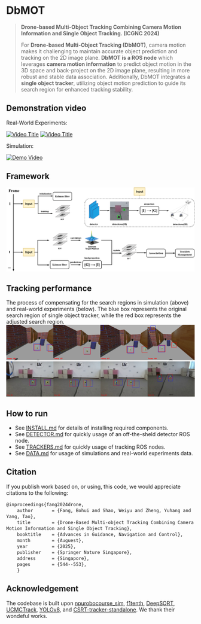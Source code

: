 # DbMOT

> **Drone-based Multi-Object Tracking Combining Camera Motion Information and Single Object Tracking. (ICGNC 2024)**
>
> For **Drone-based Multi-Object Tracking (DbMOT)**, camera motion makes it challenging to maintain accurate object prediction and tracking on the 2D image plane. **DbMOT is a ROS node** which leverages **camera motion information** to predict object motion in the 3D space and back-project on the 2D image plane, resulting in more robust and stable data association. Additionally, DbMOT integrates a **single object tracker**, utilizing object motion prediction to guide its search region for enhanced tracking stability. 

## Demonstration video
Real-World Experiments: 

[![Video Title](https://img.youtube.com/vi/Gq-0sUtr8eo/mqdefault.jpg)](https://www.youtube.com/watch?v=Gq-0sUtr8eo)
[![Video Title](https://img.youtube.com/vi/bRCADLfgo7Y/mqdefault.jpg)](https://www.youtube.com/watch?v=bRCADLfgo7Y)

Simulation:

[![Demo Video](https://img.youtube.com/vi/1YXkHsA9Co4/mqdefault.jpg)](https://www.youtube.com/watch?v=1YXkHsA9Co4)

## Framework

![framework](figs/framework.png)

## Tracking performance

The process of compensating for the search regions in simulation (above) and real-world experiments (below). The blue box represents the original search region of single object tracker, while the red box represents the adjusted search region.
![sregion_simulation](figs/sregion_simulation.png)
![sregion_realworld](figs/sregion_realworld.png)

## How to run

- See [INSTALL.md](./docs/INSTALL.md) for details of installing required components.
- See [DETECTOR.md](./docs/DETECTOR.md) for quickly usage of an off-the-sheld detector ROS node.
- See [TRACKERS.md](./docs/TRACKERS.md) for quickly usage of tracking ROS nodes.
- See [DATA.md](./docs/DATA.md) for usage of simulations and real-world experiments data.

## Citation
If you publish work based on, or using, this code, we would appreciate citations to the following:

    @inproceedings{fang2024drone,
        author       = {Fang, Bohui and Shao, Weiyu and Zheng, Yuhang and Yang, Tao},
        title        = {Drone-Based Multi-object Tracking Combining Camera Motion Information and Single Object Tracking},
        booktitle    = {Advances in Guidance, Navigation and Control},
        month        = {Auguest},
        year         = {2025},
        publisher    = {Springer Nature Singapore},
        address      = {Singapore},
        pages        = {544--553},
        }     

## Acknowledgement

The codebase is built upon [npurobocourse_sim](https://github.com/npu-ius-lab/npurobocourse_sim), [f1tenth](https://github.com/npu-ius-lab/f1tenth), [DeepSORT](https://github.com/shaoshengsong/DeepSORT), [UCMCTrack](https://github.com/corfyi/UCMCTrack), [YOLOv8](https://github.com/ultralytics/ultralytics), and [CSRT-tracker-standalone](https://github.com/4ndr3aR/CSRT-tracker-standalone). We thank their wondeful works.
